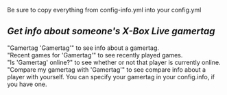 Be sure to copy everything from config-info.yml into your config.yml

<h2><i>Get info about someone's X-Box Live gamertag</i></h2>
"Gamertag 'Gamertag'" to see info about a gamertag.<br />
"Recent games for 'Gamertag'" to see recently played games.<br />
"Is 'Gamertag' online?" to see whether or not that player is currently online.<br />
"Compare my gamertag with 'Gamertag'" to see compare info about a player with yourself. You can specify your gamertag in your config.info, if you have one.<br />